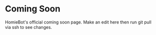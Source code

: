 Coming Soon
===========
HomieBot's official coming soon page. Make an edit here then run git pull via ssh to see changes.
